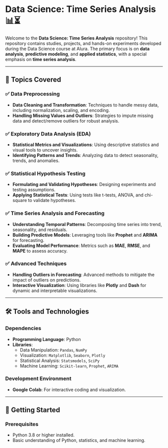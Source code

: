 # Data Science: Time Series Analysis 📊⏳

Welcome to the **Data Science: Time Series Analysis** repository! This repository contains studies, projects, and hands-on experiments developed during the Data Science course at Alura. The primary focus is on **data analysis**, **predictive modeling**, and **applied statistics**, with a special emphasis on **time series analysis**.

---

## 📌 Topics Covered  

### ✅ **Data Preprocessing**  
- **Data Cleaning and Transformation**: Techniques to handle messy data, including normalization, scaling, and encoding.  
- **Handling Missing Values and Outliers**: Strategies to impute missing data and detect/remove outliers for robust analysis.  

### ✅ **Exploratory Data Analysis (EDA)**  
- **Statistical Metrics and Visualizations**: Using descriptive statistics and visual tools to uncover insights.  
- **Identifying Patterns and Trends**: Analyzing data to detect seasonality, trends, and anomalies.  

### ✅ **Statistical Hypothesis Testing**  
- **Formulating and Validating Hypotheses**: Designing experiments and testing assumptions.  
- **Applying Statistical Tests**: Using tests like t-tests, ANOVA, and chi-square to validate hypotheses.  

### ✅ **Time Series Analysis and Forecasting**  
- **Understanding Temporal Patterns**: Decomposing time series into trend, seasonality, and residuals.  
- **Building Predictive Models**: Leveraging tools like **Prophet** and **ARIMA** for forecasting.  
- **Evaluating Model Performance**: Metrics such as **MAE**, **RMSE**, and **MAPE** to assess accuracy.  

### ✅ **Advanced Techniques**  
- **Handling Outliers in Forecasting**: Advanced methods to mitigate the impact of outliers on predictions.  
- **Interactive Visualization**: Using libraries like **Plotly** and **Dash** for dynamic and interpretable visualizations.  

---

## 🛠️ Tools and Technologies  

### Dependencies  
- **Programming Language**: Python  
- **Libraries**:  
  - Data Manipulation: `Pandas`, `NumPy`  
  - Visualization: `Matplotlib`, `Seaborn`, `Plotly`  
  - Statistical Analysis: `Statsmodels`, `SciPy`  
  - Machine Learning: `Scikit-learn`, `Prophet`, `ARIMA`  

### Development Environment  
- **Google Colab**: For interactive coding and visualization.  
 

---

## 🚀 Getting Started  

### Prerequisites  
- Python 3.8 or higher installed.  
- Basic understanding of Python, statistics, and machine learning. 

